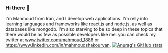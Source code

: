 ### Hi there 👋

I'm Mahmoud from Iran, and I develop web applications. I'm relly into learning languages and frameworks like react.js and node.js, as well as databases like mongodb.
I'm also starving to be so deep in these topics that there would be as few as possible developers like me. you can check my twitter at www.twitter.com/mahmoud_1886 or https://www.linkedin.com/in/mahmoudshakouryan.
[![Anurag's GitHub stats](https://github-readme-stats.vercel.app/api?username=mahmoud-shakouryan)](https://github.com/anuraghazra/github-readme-stats)

